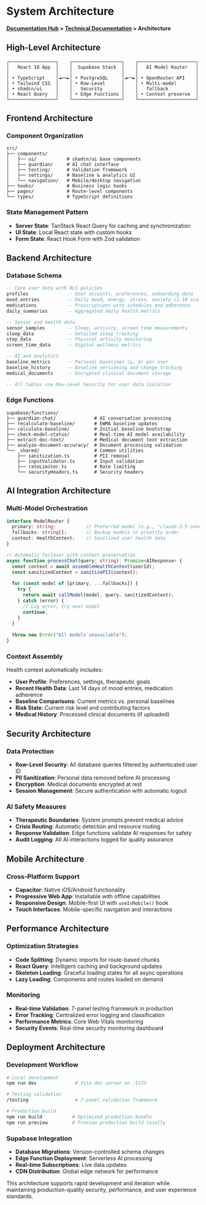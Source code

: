 # System Architecture

**[Documentation Hub](../README.md) > [Technical Documentation](README.md) > Architecture**

## High-Level Architecture

```
┌─────────────────┐    ┌──────────────────┐    ┌─────────────────────┐
│   React 18 App  │    │  Supabase Stack  │    │   AI Model Router   │
│                 │    │                  │    │                     │
│ • TypeScript    │◄──►│ • PostgreSQL     │◄──►│ • OpenRouter API    │
│ • Tailwind CSS  │    │ • Row-Level      │    │ • Multi-model       │
│ • shadcn/ui     │    │   Security       │    │   fallback          │
│ • React Query   │    │ • Edge Functions │    │ • Context preserve  │
└─────────────────┘    └──────────────────┘    └─────────────────────┘
```

## Frontend Architecture

### Component Organization
```
src/
├── components/
│   ├── ui/           # shadcn/ui base components  
│   ├── guardian/     # AI chat interface
│   ├── testing/      # Validation framework
│   ├── settings/     # Baseline & analytics UI
│   └── navigation/   # Mobile/desktop navigation
├── hooks/            # Business logic hooks
├── pages/            # Route-level components  
└── types/            # TypeScript definitions
```

### State Management Pattern
- **Server State**: TanStack React Query for caching and synchronization
- **UI State**: Local React state with custom hooks
- **Form State**: React Hook Form with Zod validation

## Backend Architecture

### Database Schema
```sql
-- Core user data with RLS policies
profiles              -- User accounts, preferences, onboarding data
mood_entries          -- Daily mood, energy, stress, anxiety (1-10 scale)
medications           -- Prescriptions with schedules and adherence
daily_summaries       -- Aggregated daily health metrics

-- Sensor and health data
sensor_samples        -- Sleep, activity, screen time measurements
sleep_data            -- Detailed sleep tracking
step_data             -- Physical activity monitoring
screen_time_data      -- Digital wellness metrics

-- AI and analytics
baseline_metrics      -- Personal baselines (μ, σ) per user
baseline_history      -- Baseline versioning and change tracking
medical_documents     -- Encrypted clinical document storage

-- All tables use Row-Level Security for user data isolation
```

### Edge Functions
```
supabase/functions/
├── guardian-chat/              # AI conversation processing
├── recalculate-baseline/       # EWMA baseline updates
├── calculate-baseline/         # Initial baseline bootstrap
├── check-model-status/         # Real-time AI model availability
├── extract-doc-text/           # Medical document text extraction
├── analyze-document-accuracy/  # Document processing validation
└── _shared/                    # Common utilities
    ├── sanitization.ts         # PII removal
    ├── inputValidator.ts       # Input validation
    ├── rateLimiter.ts          # Rate limiting
    └── securityHeaders.ts      # Security headers
```

## AI Integration Architecture

### Multi-Model Orchestration
```typescript
interface ModelRouter {
  primary: string;           // Preferred model (e.g., "claude-3.5-sonnet")
  fallbacks: string[];       // Backup models in priority order
  context: HealthContext;    // Sanitized user health data
}

// Automatic failover with context preservation
async function processChat(query: string): Promise<AIResponse> {
  const context = await assembleHealthContext(userId);
  const sanitizedContext = sanitizePII(context);
  
  for (const model of [primary, ...fallbacks]) {
    try {
      return await callModel(model, query, sanitizedContext);
    } catch (error) {
      // Log error, try next model
      continue;
    }
  }
  
  throw new Error("All models unavailable");
}
```

### Context Assembly
Health context automatically includes:
- **User Profile**: Preferences, settings, therapeutic goals
- **Recent Health Data**: Last 14 days of mood entries, medication adherence
- **Baseline Comparisons**: Current metrics vs. personal baselines  
- **Risk State**: Current risk level and contributing factors
- **Medical History**: Processed clinical documents (if uploaded)

## Security Architecture

### Data Protection
- **Row-Level Security**: All database queries filtered by authenticated user ID
- **PII Sanitization**: Personal data removed before AI processing
- **Encryption**: Medical documents encrypted at rest
- **Session Management**: Secure authentication with automatic logout

### AI Safety Measures
- **Therapeutic Boundaries**: System prompts prevent medical advice
- **Crisis Routing**: Automatic detection and resource routing
- **Response Validation**: Edge functions validate AI responses for safety
- **Audit Logging**: All AI interactions logged for quality assurance

## Mobile Architecture

### Cross-Platform Support
- **Capacitor**: Native iOS/Android functionality
- **Progressive Web App**: Installable with offline capabilities
- **Responsive Design**: Mobile-first UI with `useIsMobile()` hook
- **Touch Interfaces**: Mobile-specific navigation and interactions

## Performance Architecture

### Optimization Strategies
- **Code Splitting**: Dynamic imports for route-based chunks
- **React Query**: Intelligent caching and background updates
- **Skeleton Loading**: Graceful loading states for all async operations
- **Lazy Loading**: Components and routes loaded on demand

### Monitoring
- **Real-time Validation**: 7-panel testing framework in production
- **Error Tracking**: Centralized error logging and classification
- **Performance Metrics**: Core Web Vitals monitoring
- **Security Events**: Real-time security monitoring dashboard

## Deployment Architecture

### Development Workflow
```bash
# Local development
npm run dev              # Vite dev server on :5173

# Testing validation  
/testing                 # 7-panel validation framework

# Production build
npm run build           # Optimized production bundle
npm run preview         # Preview production build locally
```

### Supabase Integration
- **Database Migrations**: Version-controlled schema changes
- **Edge Function Deployment**: Serverless AI processing
- **Real-time Subscriptions**: Live data updates
- **CDN Distribution**: Global edge network for performance

This architecture supports rapid development and iteration while maintaining production-quality security, performance, and user experience standards.
